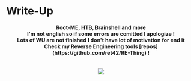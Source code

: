 #                           Write-Up
<p align="center">
  <b>Root-ME, HTB, Brainshell and more</b><br>
  <b>I'm not english so if some errors are comitted I apologize !</b><br>
  <b>Lots of WU are not finished I don't have lot of motivation for end it</b><br>
  <b>Check my Reverse Engineering tools [repos](https://github.com/ret42/RE-Thing) !<br>
  <br><br>
  <img src="https://cdn.discordapp.com/attachments/865706489951944717/876528487014494298/Nanno-Girl-From-Nowhere-01.jpg">
</p>
